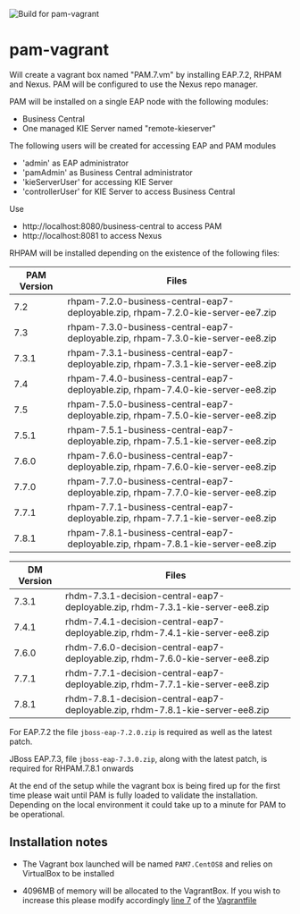 ![Build for pam-vagrant](https://github.com/redhat-cop/businessautomation-cop/workflows/Build%20for%20pam-vagrant/badge.svg)

# pam-vagrant

Will create a vagrant box named "PAM.7.vm" by installing EAP.7.2, RHPAM and Nexus.
PAM will be configured to use the Nexus repo manager.

PAM will be installed on a single EAP node with the following modules:
 - Business Central
 - One managed KIE Server named "remote-kieserver"

The following users will be created for accessing EAP and PAM modules
 - 'admin' as EAP administrator
 - 'pamAdmin' as Business Central administrator
 - 'kieServerUser' for accessing KIE Server
 - 'controllerUser' for KIE Server to access Business Central

Use 
 - http://localhost:8080/business-central to access PAM
 - http://localhost:8081 to access Nexus

RHPAM will be installed depending on the existence of the following files:

|PAM Version| Files  |
|--|--|
| 7.2 | rhpam-7.2.0-business-central-eap7-deployable.zip, rhpam-7.2.0-kie-server-ee7.zip  |
| 7.3 | rhpam-7.3.0-business-central-eap7-deployable.zip, rhpam-7.3.0-kie-server-ee8.zip  |
| 7.3.1 | rhpam-7.3.1-business-central-eap7-deployable.zip, rhpam-7.3.1-kie-server-ee8.zip  |
| 7.4 | rhpam-7.4.0-business-central-eap7-deployable.zip, rhpam-7.4.0-kie-server-ee8.zip  |
| 7.5 | rhpam-7.5.0-business-central-eap7-deployable.zip, rhpam-7.5.0-kie-server-ee8.zip  |
| 7.5.1 | rhpam-7.5.1-business-central-eap7-deployable.zip, rhpam-7.5.1-kie-server-ee8.zip  |
| 7.6.0 | rhpam-7.6.0-business-central-eap7-deployable.zip, rhpam-7.6.0-kie-server-ee8.zip  |
| 7.7.0 | rhpam-7.7.0-business-central-eap7-deployable.zip, rhpam-7.7.0-kie-server-ee8.zip  |
| 7.7.1 | rhpam-7.7.1-business-central-eap7-deployable.zip, rhpam-7.7.1-kie-server-ee8.zip  |
| 7.8.1 | rhpam-7.8.1-business-central-eap7-deployable.zip, rhpam-7.8.1-kie-server-ee8.zip  |

|DM Version| Files  |
|--|--|
| 7.3.1 | rhdm-7.3.1-decision-central-eap7-deployable.zip, rhdm-7.3.1-kie-server-ee8.zip  |
| 7.4.1 | rhdm-7.4.1-decision-central-eap7-deployable.zip, rhdm-7.4.1-kie-server-ee8.zip  |
| 7.6.0 | rhdm-7.6.0-decision-central-eap7-deployable.zip, rhdm-7.6.0-kie-server-ee8.zip  |
| 7.7.1 | rhdm-7.7.1-decision-central-eap7-deployable.zip, rhdm-7.7.1-kie-server-ee8.zip  |
| 7.8.1 | rhdm-7.8.1-decision-central-eap7-deployable.zip, rhdm-7.8.1-kie-server-ee8.zip  |

For EAP.7.2 the file `jboss-eap-7.2.0.zip` is required as well as the latest patch.

JBoss EAP.7.3, file `jboss-eap-7.3.0.zip`, along with the latest patch, is required for RHPAM.7.8.1 onwards 

At the end of the setup while the vagrant box is being fired up for the first time please wait until PAM is fully loaded to validate the installation. Depending on the local environment it could take up to a minute for PAM to be operational.


## Installation notes

- The Vagrant box launched will be named `PAM7.CentOS8` and relies on VirtualBox to be installed

- 4096MB of memory will be allocated to the VagrantBox. If you wish to increase this please modify accordingly [line 7](https://github.com/erouvas/businessautomation-cop/blob/e3e9e8dab24527df0711d49bd3baa310cdc00896/extras/pam-vagrant/Vagrantfile#L7) of the [Vagrantfile](https://github.com/erouvas/businessautomation-cop/blob/master/extras/pam-vagrant/Vagrantfile)



